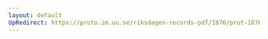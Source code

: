 ```yaml
---
layout: default
UpRedirect: https://pruto.im.uu.se/riksdagen-records-pdf/1876/prot-1876--ak--023/prot-1876--ak--023_045.pdf
---
```

